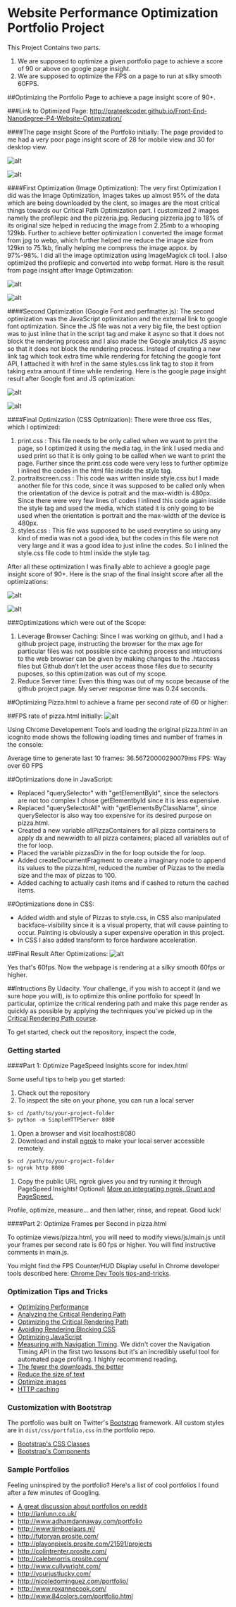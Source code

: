 # Website Performance Optimization Portfolio Project

This Project Contains two parts.
 1. We are supposed to optimize a given portfolio page to achieve a score of 90 or above on google page insight.
 2. We are supposed to optimize the FPS on a page to run at silky smooth 60FPS.

##Optimizing the Portfolio Page to achieve a page insight score of 90+.

###Link to Optimized Page:
http://prateekcoder.github.io/Front-End-Nanodegree-P4-Website-Optimization/

####The page insight Score of the Portfolio initially:
The page provided to me had a very poor page insight score of 28 for mobile view and 30 for desktop view.

![alt](http://s22.postimg.org/ick38se4x/Mobile_View_Before.png)

![alt](http://s18.postimg.org/ylprqhwo9/Desktop_View_Before.png)

####First Optimization (Image Optimization):
The very first Optimization I did was the Image Optimization, Images takes up almost 95% of the data which are being downloaded by the clent, so images are the most critical things towards our Critical Path Optimization part. I customized 2 images namely the profilepic and the pizzeria.jpg. Reducing pizzeria.jpg to 18% of its original size helped in reducing the image from 2.25mb to a whooping 129kb. Further to achieve better optimization I converted the image format from jpg to webp, which further helped me reduce the image size from 129kn to 75.1kb, finally helping me compress the image appox. by 97%-98%. I did all the image optimization using ImageMagick cli tool. I also optimized the profilepic and converted into webp format.
Here is the result from page insight after Image Optimization:

![alt](http://s22.postimg.org/m4looxh1t/Mobile_View_Image_Optimization.png)

![alt](http://s7.postimg.org/kx7udxuh7/Desktop_View_Image_Optimization.png)

####Second Optimization (Google Font and perfmatter.js):
The second optimization was the JavaScript optimization and the external link to google font optimization. Since the JS file was not a very big file, the best optiion was to just inline that in the script tag and make it async so that it does not block the rendering process and I also made the Google analytics JS async so that it does not block the rendering process. Instead of creating a new link tag which took extra time while rendering for fetching the google font API, I attached it with href in the same styles.css link tag to stop it from taking extra amount if time while rendering.
Here is the google page insight result after Google font and JS optimization:

![alt](http://s28.postimg.org/xbv1a0b4t/Mobile_View_After_Google_Font_Optimization.png)

![alt](http://s10.postimg.org/8vzz595uh/Desktop_View_After_Google_Font_Optimization.png)

####Final Optimization (CSS Optmization):
There were three css files, which I optimized:
 1. print.css : This file needs to be only called when we want to print the page, so I optimized it using the media tag, in the link I used media and used print so that it is only going to be called when we want to print the page. Further since the print.css code were very less to further optimize I inlined the codes in the html file inside the style tag.
 2. portraitscreen.css : This code was written inside style.css but I made another file for this code, since it was supposed to be called only when the orientation of the device is potrait and the max-width is 480px. Since there were very few lines of codes I inlined this code again inside the style tag and used the media, which stated it is only going to be used when the orientation is portrait and the max-width of the device is 480px.
 3. styles.css : This file was supposed to be used everytime so using any kind of media was not a good idea, but the codes in this file were not very large and it was a good idea to just inline the codes. So I inlined the style.css file code to html inside the style tag.

After all these optimization I was finally able to achieve a google page insight score of 90+. Here is the snap of the final insight score after all the optimizations:

![alt](http://s22.postimg.org/4y7xfi5ch/Final_Mobile_View_Page_Speed.png)

![alt](http://s16.postimg.org/o5fhozd39/Final_Desktop_View_Page_Speed.png)

###Optimizations which were out of the Scope:

 1. Leverage Browser Caching: Since I was working on github, and I had a github project page, instructing the browser for the max age for particular files was not possible since caching process and intructions to the web browser can be given by making changes to the .htaccess files but Github don't let the user access those files due to security puposes, so this optimization was out of my scope.
 2. Reduce Server time: Even this thing was out of my scope because of the github project page. My server response time was 0.24 seconds.

##Optimizing Pizza.html to achieve a frame per second rate of 60 or higher:

##FPS rate of pizza.html initially:
![alt](https://s10.postimg.org/w1l8e7t49/Before.png)

Using Chrome Developement Tools and loading the original pizza.html in an icognito mode shows the following loading times and number of frames in the console:

Average time to generate last 10 frames: 36.56720000290079ms FPS: Way over 60 FPS

##Optimizations done in JavaScript:
 * Replaced "querySelector" with "getElementById", since the selectors are not too complex I chose getElementbyId since it is less expensive.
 * Replaced "querySelectorAll" with "getElementsByClassName", since querySelector is also way too expensive for its desired purpose on pizza.html.
 * Created a new variable allPizzaContainers for all pizza containers to apply dx and newwidth to all pizza containers; placed all variables out of the for loop.
 * Placed the variable pizzasDiv in the for loop outside the for loop.
 * Added createDocumentFragment to create a imaginary node to append its values to the pizza.html, reduced the number of Pizzas to the media size and the max of pizzas to 100.
 * Added caching to actually cash items and if cashed to return the cached items.

##Optimizations done in CSS:
 * Added width and style of Pizzas to style.css, in CSS also manipulated backface-visibility since it is a visual property, that will cause painting to occur. Painting is obviously a super expensive operation in this project.
 * In CSS I also added transform to force hardware acceleration.

##Final Result After Optimizations:
![alt](https://s18.postimg.org/5q5rrpwd5/After.png)

Yes that's 60fps. Now the webpage is rendering at a silky smooth 60fps or higher.


##Intructions By Udacity.
Your challenge, if you wish to accept it (and we sure hope you will), is to optimize this online portfolio for speed! In particular, optimize the critical rendering path and make this page render as quickly as possible by applying the techniques you've picked up in the [Critical Rendering Path course](https://www.udacity.com/course/ud884).

To get started, check out the repository, inspect the code,

### Getting started

####Part 1: Optimize PageSpeed Insights score for index.html

Some useful tips to help you get started:

1. Check out the repository
1. To inspect the site on your phone, you can run a local server

  ```bash
  $> cd /path/to/your-project-folder
  $> python -m SimpleHTTPServer 8080
  ```

1. Open a browser and visit localhost:8080
1. Download and install [ngrok](https://ngrok.com/) to make your local server accessible remotely.

  ``` bash
  $> cd /path/to/your-project-folder
  $> ngrok http 8080
  ```

1. Copy the public URL ngrok gives you and try running it through PageSpeed Insights! Optional: [More on integrating ngrok, Grunt and PageSpeed.](http://www.jamescryer.com/2014/06/12/grunt-pagespeed-and-ngrok-locally-testing/)

Profile, optimize, measure... and then lather, rinse, and repeat. Good luck!

####Part 2: Optimize Frames per Second in pizza.html

To optimize views/pizza.html, you will need to modify views/js/main.js until your frames per second rate is 60 fps or higher. You will find instructive comments in main.js.

You might find the FPS Counter/HUD Display useful in Chrome developer tools described here: [Chrome Dev Tools tips-and-tricks](https://developer.chrome.com/devtools/docs/tips-and-tricks).

### Optimization Tips and Tricks
* [Optimizing Performance](https://developers.google.com/web/fundamentals/performance/ "web performance")
* [Analyzing the Critical Rendering Path](https://developers.google.com/web/fundamentals/performance/critical-rendering-path/analyzing-crp.html "analyzing crp")
* [Optimizing the Critical Rendering Path](https://developers.google.com/web/fundamentals/performance/critical-rendering-path/optimizing-critical-rendering-path.html "optimize the crp!")
* [Avoiding Rendering Blocking CSS](https://developers.google.com/web/fundamentals/performance/critical-rendering-path/render-blocking-css.html "render blocking css")
* [Optimizing JavaScript](https://developers.google.com/web/fundamentals/performance/critical-rendering-path/adding-interactivity-with-javascript.html "javascript")
* [Measuring with Navigation Timing](https://developers.google.com/web/fundamentals/performance/critical-rendering-path/measure-crp.html "nav timing api"). We didn't cover the Navigation Timing API in the first two lessons but it's an incredibly useful tool for automated page profiling. I highly recommend reading.
* <a href="https://developers.google.com/web/fundamentals/performance/optimizing-content-efficiency/eliminate-downloads.html">The fewer the downloads, the better</a>
* <a href="https://developers.google.com/web/fundamentals/performance/optimizing-content-efficiency/optimize-encoding-and-transfer.html">Reduce the size of text</a>
* <a href="https://developers.google.com/web/fundamentals/performance/optimizing-content-efficiency/image-optimization.html">Optimize images</a>
* <a href="https://developers.google.com/web/fundamentals/performance/optimizing-content-efficiency/http-caching.html">HTTP caching</a>

### Customization with Bootstrap
The portfolio was built on Twitter's <a href="http://getbootstrap.com/">Bootstrap</a> framework. All custom styles are in `dist/css/portfolio.css` in the portfolio repo.

* <a href="http://getbootstrap.com/css/">Bootstrap's CSS Classes</a>
* <a href="http://getbootstrap.com/components/">Bootstrap's Components</a>

### Sample Portfolios

Feeling uninspired by the portfolio? Here's a list of cool portfolios I found after a few minutes of Googling.

* <a href="http://www.reddit.com/r/webdev/comments/280qkr/would_anybody_like_to_post_their_portfolio_site/">A great discussion about portfolios on reddit</a>
* <a href="http://ianlunn.co.uk/">http://ianlunn.co.uk/</a>
* <a href="http://www.adhamdannaway.com/portfolio">http://www.adhamdannaway.com/portfolio</a>
* <a href="http://www.timboelaars.nl/">http://www.timboelaars.nl/</a>
* <a href="http://futoryan.prosite.com/">http://futoryan.prosite.com/</a>
* <a href="http://playonpixels.prosite.com/21591/projects">http://playonpixels.prosite.com/21591/projects</a>
* <a href="http://colintrenter.prosite.com/">http://colintrenter.prosite.com/</a>
* <a href="http://calebmorris.prosite.com/">http://calebmorris.prosite.com/</a>
* <a href="http://www.cullywright.com/">http://www.cullywright.com/</a>
* <a href="http://yourjustlucky.com/">http://yourjustlucky.com/</a>
* <a href="http://nicoledominguez.com/portfolio/">http://nicoledominguez.com/portfolio/</a>
* <a href="http://www.roxannecook.com/">http://www.roxannecook.com/</a>
* <a href="http://www.84colors.com/portfolio.html">http://www.84colors.com/portfolio.html</a>
